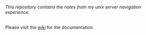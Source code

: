 
###### This repository contains the notes from my unix server navigation experience.

Please visit the [wiki](https://github.com/Bkauf01/UnixNavigation/wiki) for the documentation.
